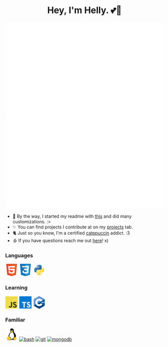 <h1 align="center">Hey, I'm Helly. 💕🦇</h1>


<p align="center">
<img src="https://raw.githubusercontent.com/InvitedToHell/github-stats-transparent/output/generated/overview.svg">
<img src="https://raw.githubusercontent.com/InvitedToHell/github-stats-transparent/output/generated/languages.svg">
</p>

- 🤥 By the way, I started my readme with [this](https://rahuldkjain.github.io/gh-profile-readme-generator/) and did many customizations. :>
- ✨ You can find projects I contribute at on my [projects](https://github.com/InvitedToHell?tab=repositories) tab.
- 🐈 Just so you know, I'm a certified [catppuccin](https://github.com/catppuccin/) addict. :3
- 🩸 If you have questions reach me out [here](https://helly.wtf/)! x)

<h3 align="left">Languages</h3>
<p align="left">
    <a href="https://www.w3schools.com/html/" target="_blank"> <img src="https://raw.githubusercontent.com/devicons/devicon/master/icons/html5/html5-original.svg" alt="html" width="40" height="40" /></a>
    <a href="https://www.w3schools.com/css/" target="_blank"> <img src="https://raw.githubusercontent.com/devicons/devicon/master/icons/css3/css3-original.svg" alt="css" width="40" height="40" /></a>
    <a href="https://www.python.org" target="_blank"> <img src="https://raw.githubusercontent.com/devicons/devicon/master/icons/python/python-original.svg" alt="python" width="40" height="40" /></a>
</p>
<h3 align="left">Learning</h3>
<p align="left">
    <a href="https://www.javascript.com/" target="_blank"> <img src="https://raw.githubusercontent.com/devicons/devicon/master/icons/javascript/javascript-original.svg" alt="javascript" width="40" height="40" /></a>
    <a href="https://www.typescriptlang.org/" target="_blank"> <img src="https://raw.githubusercontent.com/devicons/devicon/master/icons/typescript/typescript-original.svg" alt="typescript" width="40" height="40" /></a>
    <a href="https://www.w3schools.com/cpp/" target="_blank"> <img src="https://raw.githubusercontent.com/devicons/devicon/master/icons/cplusplus/cplusplus-original.svg" alt="cplusplus" width="40" height="40" /></a>
</p>
<h3 align="left">Familiar</h3>
<p align="left">
    <a href="https://www.linux.org/" target="_blank"> <img src="https://raw.githubusercontent.com/devicons/devicon/master/icons/linux/linux-original.svg" alt="linux" width="40" height="40" /></a>
    <a href="https://www.gnu.org/software/bash/" target="_blank"> <img src="https://www.vectorlogo.zone/logos/gnu_bash/gnu_bash-icon.svg" alt="bash" width="40" height="40" /></a>
    <a href="https://git-scm.com/" target="_blank"> <img src="https://www.vectorlogo.zone/logos/git-scm/git-scm-icon.svg" alt="git" width="40" height="40" /></a>
    <a href="https://www.mongodb.com/" target="_blank"> <img src="https://www.vectorlogo.zone/logos/mongodb/mongodb-icon.svg" alt="mongodb" width="40" height="40" /></a>
</p>
